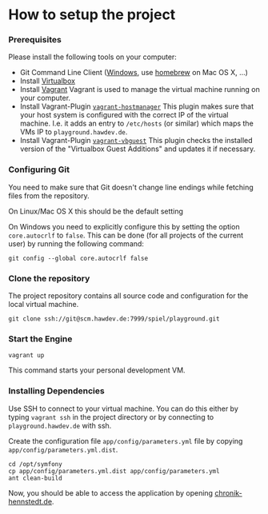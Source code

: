 How to setup the project
========================

### Prerequisites

Please install the following tools on your computer:

*   Git Command Line Client ([Windows](http://git-scm.com/), use [homebrew](http://brew.sh/) on Mac OS X, ...)
*   Install [Virtualbox](https://www.virtualbox.org)
*   Install [Vagrant](https://www.vagrantup.com)
    Vagrant is used to manage the virtual machine running on your computer.
*   Install Vagrant-Plugin [`vagrant-hostmanager`](https://github.com/smdahlen/vagrant-hostmanager)
    This plugin makes sure that your host system is configured with the correct IP of the virtual machine.
    I.e. it adds an entry to `/etc/hosts` (or similar) which maps the VMs IP to `playground.hawdev.de`.
*   Install Vagrant-Plugin [`vagrant-vbguest`](https://github.com/dotless-de/vagrant-vbguest)
    This plugin checks the installed version of the "Virtualbox Guest Additions" and updates it if necessary.

### Configuring Git

You need to make sure that Git doesn't change line endings while fetching files from the repository.

On Linux/Mac OS X this should be the default setting

On Windows you need to explicitly configure this by setting the option `core.autocrlf` to `false`. This can be done (for all projects of the current user)
by running the following command:

    git config --global core.autocrlf false

### Clone the repository

The project repository contains all source code and configuration for the local virtual machine.

    git clone ssh://git@scm.hawdev.de:7999/spiel/playground.git

### Start the Engine

`vagrant up`

This command starts your personal development VM.

### Installing Dependencies

Use SSH to connect to your virtual machine. You can do this either by typing `vagrant ssh` in the project directory
or by connecting to `playground.hawdev.de` with ssh.

Create the configuration file `app/config/parameters.yml` file by copying `app/config/parameters.yml.dist`.

    cd /opt/symfony
    cp app/config/parameters.yml.dist app/config/parameters.yml
    ant clean-build

Now, you should be able to access the application by opening [chronik-hennstedt.de](http://chronik-hennstedt.de/).

